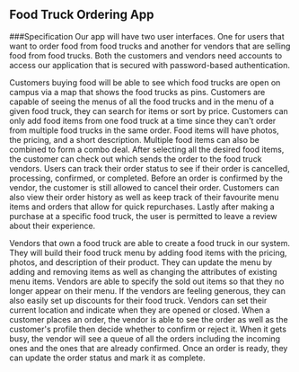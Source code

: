 ## Food Truck Ordering App

###Specification
Our app will have two user interfaces. One for users that want to order food from food trucks
and another for vendors that are selling food from food trucks. Both the customers and vendors need accounts 
to access our application that is secured with password-based authentication.


Customers buying food will be able to see which food trucks are open on campus via a map that shows the food trucks as pins.
Customers are capable of seeing the menus of all the food trucks and in the menu of a given food truck, they can search for items or sort by price.
Customers can only add food items from one food truck at a time since they can't order from multiple food trucks in the same order.
Food items will have photos, the pricing, and a short description. Multiple food items can also be combined to form a combo deal.
After selecting all the desired food items, the customer can check out which sends the order to the food truck vendors.
Users can track their order status to see if their order is cancelled, processing, confirmed, or completed. 
Before an order is confirmed by the vendor, the customer is still allowed to cancel their order.
Customers can also view their order history as well as keep track of their favourite menu items and orders that allow for quick repurchases.
Lastly after making a purchase at a specific food truck, the user is permitted to leave a review about their experience.

Vendors that own a food truck are able to create a food truck in our system. They will build their food truck menu by adding food items with the pricing, photos, and description of their product. 
They can update the menu by adding and removing items as well as changing the attributes of existing menu items.
Vendors are able to specify the sold out items so that they no longer appear on their menu.
If the vendors are feeling generous, they can also easily set up discounts for their food truck.
Vendors can set their current location and indicate when they are opened or closed. 
When a customer places an order, the vendor is able to see the order as well as the customer's profile then decide whether to confirm or reject it.
When it gets busy, the vendor will see a queue of all the orders including the incoming ones and the ones that are already confirmed.
Once an order is ready, they can update the order status and mark it as complete.

